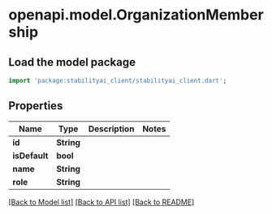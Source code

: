 # openapi.model.OrganizationMembership

## Load the model package
```dart
import 'package:stabilityai_client/stabilityai_client.dart';
```

## Properties
| Name          | Type       | Description | Notes |
|---------------|------------|-------------|-------|
| **id**        | **String** |             |       |
| **isDefault** | **bool**   |             |       |
| **name**      | **String** |             |       |
| **role**      | **String** |             |       |

[[Back to Model list]](../README.md#documentation-for-models) [[Back to API list]](../README.md#documentation-for-api-endpoints) [[Back to README]](../README.md)


